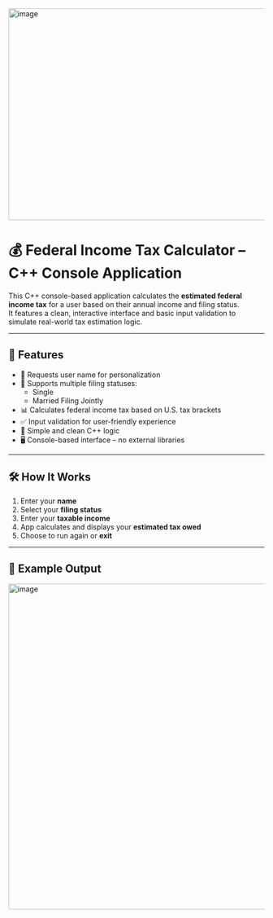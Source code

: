   <img width="803" height="416" alt="image" src="https://github.com/user-attachments/assets/d0812a15-82fe-4972-950c-88f375ebb81d" />


# 💰 Federal Income Tax Calculator – C++ Console Application

This C++ console-based application calculates the **estimated federal income tax** for a user based on their annual income and filing status.  
It features a clean, interactive interface and basic input validation to simulate real-world tax estimation logic.

---

## 🚀 Features

- 📌 Requests user name for personalization
- 🧾 Supports multiple filing statuses:
  - Single
  - Married Filing Jointly
- 📊 Calculates federal income tax based on U.S. tax brackets
- ✅ Input validation for user-friendly experience
- 🧠 Simple and clean C++ logic
- 🖥️ Console-based interface – no external libraries

---

## 🛠️ How It Works

1. Enter your **name**
2. Select your **filing status**
3. Enter your **taxable income**
4. App calculates and displays your **estimated tax owed**
5. Choose to run again or **exit**

---

## 📎 Example Output

<img width="803" height="640" alt="image" src="https://github.com/user-attachments/assets/a371adf1-f82c-40ec-96a8-e22f2854719a" />

